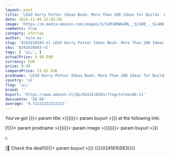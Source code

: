 ```yaml
---
layout: post
title: 'LEGO Harry Potter Ideas Book: More Than 200 Ideas for Builds  Activities and Games'
date: 2024-11-05 22:03:56
image: 'https://m.media-amazon.com/images/I/51MJWRWG4ML._SL500_._SL400_.jpg'
comments: true
category: ofertas
author: 'tole.es'
slug: '0241610583-nl LEGO Harry Potter Ideas Book: More Than 200 Ideas for...'
sku: '0241610583-nl'
tags: [ '🇳🇱', ]
actualPrice: 9.99 EUR
currency: EUR
price: 9.99
comparePrice: 23.83 EUR
prodname: 'LEGO Harry Potter Ideas Book: More Than 200 Ideas for Builds  Activities and Games'
country: 'nl'
flag: '🇳🇱'
brand: ''
buyurl: 'https://www.amazon.nl/dp/0241610583/?tag=tolees0b-21'
descuento: '58.08'
average: '9.71222222222222'
---
```


You've got [{{< param title >}}]({{< param buyurl >}}) at the following link:

[![{{< param prodname >}}]({{< param image >}})]({{< param buyurl >}})

ℹ️:


[🛒 Check the deal!!]({{< param buyurl >}})
{{<world>}}0241610583{{</world>}}

